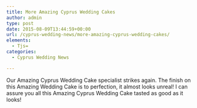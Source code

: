 ```yaml
---
title: More Amazing Cyprus Wedding Cakes
author: admin
type: post
date: 2015-08-09T13:44:59+00:00
url: /cyprus-wedding-news/more-amazing-cyprus-wedding-cakes/
elements:
  - Tjs=
categories:
  - Cyprus Wedding News

---
```

Our Amazing Cyprus Wedding Cake specialist strikes again. The finish on this Amazing Wedding Cake is to perfection, it almost looks unreal! I can assure you all this Amazing Cyprus Wedding Cake tasted as good as it looks!

&nbsp;